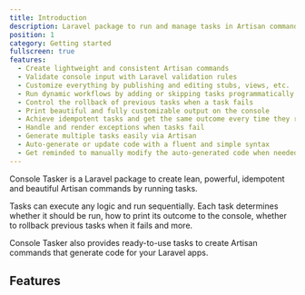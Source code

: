```yaml
---
title: Introduction
description: Laravel package to run and manage tasks in Artisan commands.
position: 1
category: Getting started
fullscreen: true
features:
  - Create lightweight and consistent Artisan commands
  - Validate console input with Laravel validation rules
  - Customize everything by publishing and editing stubs, views, etc.
  - Run dynamic workflows by adding or skipping tasks programmatically
  - Control the rollback of previous tasks when a task fails
  - Print beautiful and fully customizable output on the console
  - Achieve idempotent tasks and get the same outcome every time they run
  - Handle and render exceptions when tasks fail
  - Generate multiple tasks easily via Artisan
  - Auto-generate or update code with a fluent and simple syntax
  - Get reminded to manually modify the auto-generated code when needed
---
```


Console Tasker is a Laravel package to create lean, powerful, idempotent and beautiful Artisan commands by running tasks.

Tasks can execute any logic and run sequentially. Each task determines whether it should be run, how to print its outcome to the console, whether to rollback previous tasks when it fails and more.

Console Tasker also provides ready-to-use tasks to create Artisan commands that generate code for your Laravel apps.


## Features

<list :items="features"></list>
